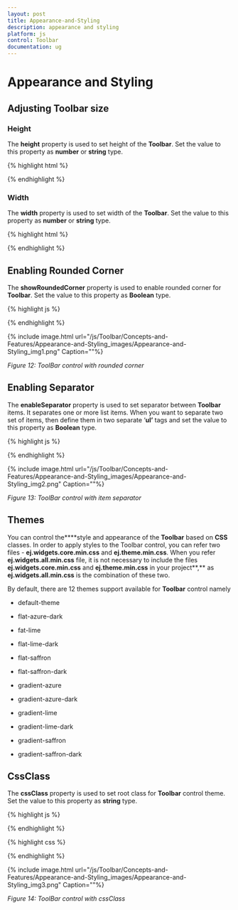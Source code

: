```yaml
---
layout: post
title: Appearance-and-Styling
description: appearance and styling 
platform: js
control: Toolbar
documentation: ug
---
```


# Appearance and Styling 

## Adjusting Toolbar size

### Height

The **height** property is used to set height of the **Toolbar**. Set the value to this property as **number** or **string** type.

{% highlight html %}


<script type="text/javascript">
    $(function () {
        // declaration
        $("#toolbarcontent").ejToolbar({ height: 300 });
    });
</script>

{% endhighlight %}

### Width

The **width** property is used to set width of the **Toolbar**. Set the value to this property as **number** or **string** type.

{% highlight html %}



<script type="text/javascript">
    $(function () {
        // declaration
        $("#toolbarcontent").ejToolbar({ height: "300px" });
    });
</script>

{% endhighlight %}

## Enabling Rounded Corner 

The **showRoundedCorner** property is used to enable rounded corner for **Toolbar**. Set the value to this property as **Boolean** type.


{% highlight js %}



<script type="text/javascript">
    $(function () {
        // declaration
        $("#toolbarcontent").ejToolbar({ showRoundedCorner: true });
    });
</script>


{% endhighlight %}






{% include image.html url="/js/Toolbar/Concepts-and-Features/Appearance-and-Styling_images/Appearance-and-Styling_img1.png" Caption=""%}

_Figure 12: ToolBar control with rounded corner_

## Enabling Separator 

The **enableSeparator** property is used to set separator between **Toolbar** items. It separates one or more list items. When you want to separate two set of items, then define them in two separate ‘**ul’** tags and set the value to this property as **Boolean** type.



{% highlight js %}



<script type="text/javascript">
    $(function () {
        // declaration
        $("#toolbarcontent").ejToolbar({ enableSeparator: true });
    });
</script>


{% endhighlight %}



{% include image.html url="/js/Toolbar/Concepts-and-Features/Appearance-and-Styling_images/Appearance-and-Styling_img2.png" Caption=""%}

_Figure 13: ToolBar control with item separator_

## Themes

You can control the****style and appearance of the **Toolbar** based on **CSS** classes. In order to apply styles to the Toolbar control, you can refer two files - **ej.widgets.core.min.css** and **ej.theme.min.css**. When you refer **ej.widgets.all.min.css** file, it is not necessary to include the files **ej.widgets.core.min.css** and **ej.theme.min.css** in your project**,** as **ej.widgets.all.min.css** is the combination of these two. 

By default, there are 12 themes support available for **Toolbar** control namely

* default-theme

* flat-azure-dark

* fat-lime

* flat-lime-dark

* flat-saffron

* flat-saffron-dark

* gradient-azure

* gradient-azure-dark

* gradient-lime

* gradient-lime-dark

* gradient-saffron

* gradient-saffron-dark

## CssClass 

The **cssClass** property is used to set root class for **Toolbar** control theme. Set the value to this property as **string** type.



{% highlight js %}



<script type="text/javascript">
    $(function () {
        // declaration
        $("#toolbarcontent").ejToolbar({ width: "290px", cssClass: "gradient-lime" });
    });
</script>


{% endhighlight %}



{% highlight css %}



<style>
    .gradient-lime {
        background-color: yellowgreen;
    }
</style>


{% endhighlight %}



{% include image.html url="/js/Toolbar/Concepts-and-Features/Appearance-and-Styling_images/Appearance-and-Styling_img3.png" Caption=""%}

_Figure 14: ToolBar control with cssClass_

